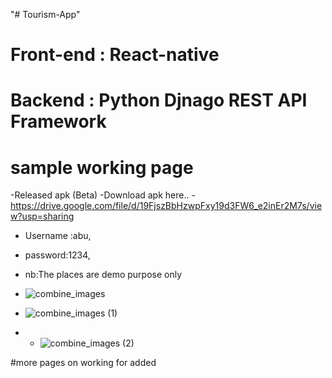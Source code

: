 "# Tourism-App" 
# Front-end : React-native
# Backend   : Python Djnago REST API Framework
# sample working page

-Released apk (Beta)
-Download apk here..
-https://drive.google.com/file/d/19FjszBbHzwpFxy19d3FW6_e2inEr2M7s/view?usp=sharing

- Username :abu,
- password:1234,
- nb:The places are demo purpose only

- ![combine_images](https://user-images.githubusercontent.com/56709898/139790348-fa90b00b-6a9d-421d-8c3c-9d4ed0da8680.jpg)
- ![combine_images (1)](https://user-images.githubusercontent.com/56709898/139804319-f16889bf-aa61-430e-b199-0ced713f6938.jpg)
- - ![combine_images (2)](https://user-images.githubusercontent.com/56709898/139814539-fed30a06-0c4d-4bc1-b91f-e7846ef1ae46.jpg)




#more pages on working for added
